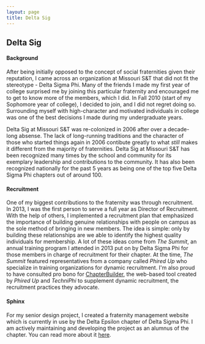 ```yaml
---
layout: page
title: Delta Sig
---
```


## Delta Sig

#### Background
After being initially opposed to the concept of social fraternities given their reputation, I came across an organization at Missouri S&amp;T that did not fit the stereotype - Delta Sigma Phi.  Many of the friends I made my first year of college surprised me by joining this particular fraternity and encouraged me to get to know more of the members, which I did.  In Fall 2010 (start of my Sophomore year of college), I decided to join, and I did not regret doing so.  Surrounding myself with high-character and motivated individuals in college was one of the best decisions I made during my undergraduate years. 

Delta Sig at Missouri S&amp;T was re-colonized in 2006 after over a decade-long absense.  The lack of long-running traditions and the character of those who started things again in 2006 contibute greatly to what *still* makes it different from the majority of fraternities.  Delta Sig at Missouri S&amp;T has been recognized many times by the school and community for its exemplary leadership and contributions to the community.  It has also been recognized nationally for the past 5 years as being one of the top five Delta Sigma Phi chapters out of around 100.

#### Recruitment
One of my biggest contributions to the fraternity was through recruitment.  In 2013, I was the first person to serve a full year as Director of Recruitment.  With the help of others, I implemented a recruitment plan that emphasized the importance of building genuine relationships with people on campus as the sole method of bringing in new members.  The idea is simple: only by building these relationships are we able to identify the highest quality individuals for membership.  A lot of these ideas come from *The Summit*, an annual training program I attended in 2013 put on by Delta Sigma Phi for those members in charge of recruitment for their chapter.  At the time, *The Summit* featured representatives from a company called *Phired Up* who specialize in training organizations for dynamic recruitment.  I'm also proud to have consulted pro bono for [ChapterBuilder][1], the web-based tool created by *Phired Up* and *TechniPhi* to supplement dynamic recruitment, the recruitment practices they advocate.

#### Sphinx
For my senior design project, I created a fraternity management website which is currently in use by the Delta Epsilon chapter of Delta Sigma Phi.  I am actively maintaining and developing the project as an alumnus of the chapter.  You can read more about it [here][2].

[1]: http://www.chapterbuilder.com/
[2]: /sphinx/
